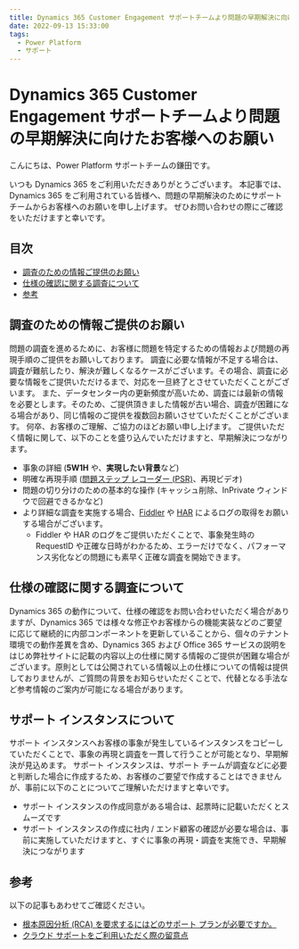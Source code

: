 ```yaml
---
title: Dynamics 365 Customer Engagement サポートチームより問題の早期解決に向けたお客様へのお願い
date: 2022-09-13 15:33:00
tags:
  - Power Platform
  - サポート
---
```


# Dynamics 365 Customer Engagement サポートチームより問題の早期解決に向けたお客様へのお願い

こんにちは、Power Platform サポートチームの鎌田です。

いつも Dynamics 365 をご利用いただきありがとうございます。
本記事では、Dynamics 365 をご利用されている皆様へ、問題の早期解決のためにサポートチームからお客様へのお願いを申し上げます。
ぜひお問い合わせの際にご確認をいただけますと幸いです。

## 目次

- [調査のための情報ご提供のお願い](#調査のための情報ご提供のお願い)
- [仕様の確認に関する調査について](#仕様の確認に関する調査について)
- [参考](#参考)

## 調査のための情報ご提供のお願い

問題の調査を進めるために、お客様に問題を特定するための情報および問題の再現手順のご提供をお願いしております。
調査に必要な情報が不足する場合は、調査が難航したり、解決が難しくなるケースがございます。その場合、調査に必要な情報をご提供いただけるまで、対応を一旦終了とさせていただくことがございます。
また、データセンター内の更新頻度が高いため、調査には最新の情報を必要とします。そのため、ご提供頂きました情報が古い場合、調査が困難になる場合があり、同じ情報のご提供を複数回お願いさせていただくことがございます。
何卒、お客様のご理解、ご協力のほどお願い申し上げます。
ご提供いただく情報に関して、以下のことを盛り込んでいただけますと、早期解決につながります。

- 事象の詳細 (**5W1H** や、**実現したい背景**など)
- 明確な再現手順 ([問題ステップ レコーダー (PSR)](https://docs.microsoft.com/ja-jp/office/troubleshoot/settings/how-to-use-problem-steps-recorder)、再現ビデオ)
- 問題の切り分けのための基本的な操作 (キャッシュ削除、InPrivate ウィンドウで回避できるかなど)
- より詳細な調査を実施する場合、[Fiddler](https://social.technet.microsoft.com/Forums/azure/ja-JP/fe5f977a-2992-44c3-b643-38ad570a3d18/fiddler-12525124641239825505214622516338918?forum=DCRMSupport) や [HAR](https://docs.microsoft.com/ja-jp/azure/azure-portal/capture-browser-trace#google-chrome-and-microsoft-edge) によるログの取得をお願いする場合がございます。
  - Fiddler や HAR のログをご提供いただくことで、事象発生時の RequestID や正確な日時がわかるため、エラーだけでなく、パフォーマンス劣化などの問題にも素早く正確な調査を開始できます。

## 仕様の確認に関する調査について

Dynamics 365 の動作について、仕様の確認をお問い合わせいただく場合がありますが、Dynamics 365 では様々な修正やお客様からの機能実装などのご要望に応じて継続的に内部コンポーネントを更新していることから、個々のテナント環境での動作差異を含め、Dynamics 365 および Office 365 サービスの説明をはじめ弊社サイトに記載の内容以上の仕様に関する情報のご提供が困難な場合がございます。原則としては公開されている情報以上の仕様についての情報は提供しておりませんが、ご質問の背景をお知らせいただくことで、代替となる手法など参考情報のご案内が可能になる場合があります。

## サポート インスタンスについて

サポート インスタンスへお客様の事象が発生しているインスタンスをコピーしていただくことで、事象の再現と調査を一貫して行うことが可能となり、早期解決が見込めます。
サポート インスタンスは、サポート チームが調査などに必要と判断した場合に作成するため、お客様のご要望で作成することはできませんが、事前に以下のことについてご理解いただけますと幸いです。

- サポート インスタンスの作成同意がある場合は、起票時に記載いただくとスムーズです
- サポート インスタンスの作成に社内 / エンド顧客の確認が必要な場合は、事前に実施していただけますと、すぐに事象の再現・調査を実施でき、早期解決につながります

## 参考

以下の記事もあわせてご確認ください。

- [根本原因分析 (RCA) を要求するにはどのサポート プランが必要ですか。](https://docs.microsoft.com/ja-jp/power-platform/admin/support-overview#which-support-plan-do-i-need-in-order-to-request-a-root-cause-analysis-rca)
- [クラウド サポートをご利用いただく際の留意点](https://jpdynamicscrm.github.io/blog/powerplatform/Notes-when-using-support.md)
